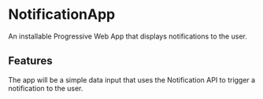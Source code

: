 # NotificationApp 
An installable Progressive Web App that displays notifications to the user. 

## Features

The app will be a simple data input that uses the Notification API to trigger a notification to the user.
